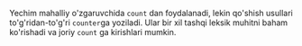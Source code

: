 
Yechim mahalliy o'zgaruvchida `count` dan foydalanadi, lekin qo'shish usullari to'g'ridan-to'g'ri `counter`ga yoziladi. Ular bir xil tashqi leksik muhitni baham ko'rishadi va joriy `count` ga kirishlari mumkin.
